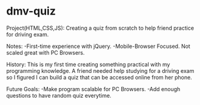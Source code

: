 # dmv-quiz
Project(HTML,CSS,JS): Creating a quiz from scratch to help friend practice for driving exam.

Notes:
-First-time experience with jQuery.
-Mobile-Browser Focused. Not scaled great with PC Browsers.

History:
This is my first time creating something practical with my programming knowledge.
A friend needed help studying for a driving exam so I figured I can build a quiz that can be accessed online from her phone.

Future Goals:
-Make program scalable for PC Browsers.
-Add enough questions to have random quiz everytime.
